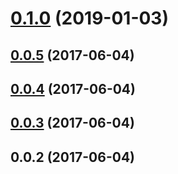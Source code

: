 # [0.1.0](https://github.com/inouetakuya/vue-nl2br/compare/v0.0.5...v0.1.0) (2019-01-03)



## [0.0.5](https://github.com/inouetakuya/vue-nl2br/compare/v0.0.4...v0.0.5) (2017-06-04)



## [0.0.4](https://github.com/inouetakuya/vue-nl2br/compare/v0.0.3...v0.0.4) (2017-06-04)



## [0.0.3](https://github.com/inouetakuya/vue-nl2br/compare/v0.0.2...v0.0.3) (2017-06-04)



## 0.0.2 (2017-06-04)



